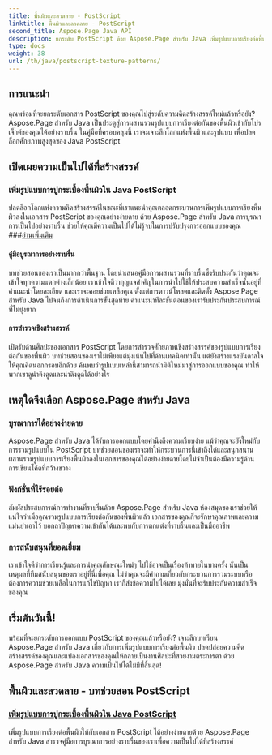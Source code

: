```yaml
---
title: พื้นผิวและลวดลาย - PostScript
linktitle: พื้นผิวและลวดลาย - PostScript
second_title: Aspose.Page Java API
description: ยกระดับ PostScript ด้วย Aspose.Page สำหรับ Java เพิ่มรูปแบบการเรียงต่อพื้นผิวอย่างราบรื่นเพื่อความเป็นไปได้ในการสร้างสรรค์ในบทช่วยสอน Java PostScript โดยละเอียดของเรา
type: docs
weight: 38
url: /th/java/postscript-texture-patterns/
---
```

## การแนะนำ

คุณพร้อมที่จะยกระดับเอกสาร PostScript ของคุณไปสู่ระดับความคิดสร้างสรรค์ใหม่แล้วหรือยัง? Aspose.Page สำหรับ Java เป็นประตูสู่การผสานรวมรูปแบบการเรียงต่อกันของพื้นผิวเข้ากับโปรเจ็กต์ของคุณได้อย่างราบรื่น ในคู่มือที่ครอบคลุมนี้ เราจะเจาะลึกโลกแห่งพื้นผิวและรูปแบบ เพื่อปลดล็อกศักยภาพสูงสุดของ Java PostScript

## เปิดเผยความเป็นไปได้ที่สร้างสรรค์

### เพิ่มรูปแบบการปูกระเบื้องพื้นผิวใน Java PostScript

 ปลดล็อกโลกแห่งความคิดสร้างสรรค์ในขณะที่เราแนะนำคุณตลอดกระบวนการเพิ่มรูปแบบการเรียงพื้นผิวลงในเอกสาร PostScript ของคุณอย่างง่ายดาย ด้วย Aspose.Page สำหรับ Java การบูรณาการเป็นไปอย่างราบรื่น ช่วยให้คุณมีความเป็นไปได้ไม่รู้จบในการปรับปรุงการออกแบบของคุณ ###[อ่านเพิ่มเติม](./add-texture-tiling-pattern/)

#### คู่มือบูรณาการอย่างราบรื่น

บทช่วยสอนของเราเป็นมากกว่าพื้นฐาน โดยนำเสนอคู่มือการผสานรวมที่ราบรื่นซึ่งรับประกันว่าคุณจะเข้าใจทุกความแตกต่างเล็กน้อย เราเข้าใจดีว่ากุญแจสำคัญในการนำไปใช้ให้ประสบความสำเร็จนั้นอยู่ที่คำแนะนำโดยละเอียด และเราจะคอยช่วยเหลือคุณ ตั้งแต่การดาวน์โหลดและติดตั้ง Aspose.Page สำหรับ Java ไปจนถึงการดำเนินการขั้นสุดท้าย คำแนะนำทีละขั้นตอนของเรารับประกันประสบการณ์ที่ไม่ยุ่งยาก

#### การสำรวจเชิงสร้างสรรค์

เปิดรับด้านศิลปะของเอกสาร PostScript โดยการสำรวจศักยภาพเชิงสร้างสรรค์ของรูปแบบการเรียงต่อกันของพื้นผิว บทช่วยสอนของเราไม่เพียงแต่มุ่งเน้นไปที่ด้านเทคนิคเท่านั้น แต่ยังสร้างแรงบันดาลใจให้คุณคิดนอกกรอบอีกด้วย ค้นพบว่ารูปแบบเหล่านี้สามารถนำมิติใหม่มาสู่การออกแบบของคุณ ทำให้พวกเขาดูน่าดึงดูดและน่าดึงดูดได้อย่างไร

## เหตุใดจึงเลือก Aspose.Page สำหรับ Java

### บูรณาการได้อย่างง่ายดาย

Aspose.Page สำหรับ Java ได้รับการออกแบบโดยคำนึงถึงความเรียบง่าย แม้ว่าคุณจะยังใหม่กับการรวมรูปแบบใน PostScript บทช่วยสอนของเราจะทำให้กระบวนการนี้เข้าถึงได้และสนุกสนาน ผสานรวมรูปแบบการเรียงพื้นผิวลงในเอกสารของคุณได้อย่างง่ายดายโดยไม่จำเป็นต้องมีความรู้ด้านการเขียนโค้ดที่กว้างขวาง

### ฟังก์ชั่นที่ไร้รอยต่อ

สัมผัสประสบการณ์การทำงานที่ราบรื่นด้วย Aspose.Page สำหรับ Java ห้องสมุดของเราช่วยให้แน่ใจว่าเมื่อคุณรวมรูปแบบการเรียงต่อกันของพื้นผิวแล้ว เอกสารของคุณก็จะรักษาคุณภาพและความแม่นยำเอาไว้ บอกลาปัญหาความเข้ากันได้และพบกับการตกแต่งที่ราบรื่นและเป็นมืออาชีพ

### การสนับสนุนที่ยอดเยี่ยม

เราเข้าใจดีว่าการเรียนรู้และการนำคุณลักษณะใหม่ๆ ไปใช้อาจเป็นเรื่องท้าทายในบางครั้ง นั่นเป็นเหตุผลที่ทีมสนับสนุนของเราอยู่ที่นี่เพื่อคุณ ไม่ว่าคุณจะมีคำถามเกี่ยวกับกระบวนการรวมระบบหรือต้องการความช่วยเหลือในการแก้ไขปัญหา เราก็ส่งข้อความไปได้เลย มุ่งมั่นที่จะรับประกันความสำเร็จของคุณ

## เริ่มต้นวันนี้!

พร้อมที่จะยกระดับการออกแบบ PostScript ของคุณแล้วหรือยัง? เจาะลึกบทเรียน Aspose.Page สำหรับ Java เกี่ยวกับการเพิ่มรูปแบบการเรียงต่อพื้นผิว ปลดปล่อยความคิดสร้างสรรค์ของคุณและแปลงเอกสารของคุณให้กลายเป็นงานศิลปะที่สวยงามตระการตา ด้วย Aspose.Page สำหรับ Java ความเป็นไปได้ไม่มีที่สิ้นสุด!
## พื้นผิวและลวดลาย - บทช่วยสอน PostScript
### [เพิ่มรูปแบบการปูกระเบื้องพื้นผิวใน Java PostScript](./add-texture-tiling-pattern/)
เพิ่มรูปแบบการเรียงต่อพื้นผิวให้กับเอกสาร PostScript ได้อย่างง่ายดายด้วย Aspose.Page สำหรับ Java สำรวจคู่มือการบูรณาการอย่างราบรื่นของเราเพื่อความเป็นไปได้ที่สร้างสรรค์